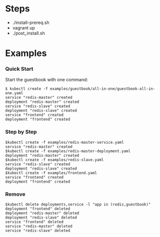 Steps
=====
* ./install-prereq.sh
* vagrant up
* ./post_install.sh

Examples
=======

### Quick Start

Start the guestbook with one command:

```console
$ kubectl create -f examples/guestbook/all-in-one/guestbook-all-in-one.yaml
service "redis-master" created
deployment "redis-master" created
service "redis-slave" created
deployment "redis-slave" created
service "frontend" created
deployment "frontend" created
```

### Step by Step
```console
$kubectl create -f examples/redis-master-service.yaml 
service "redis-master" created
$kubectl create -f examples/redis-master-deployment.yaml 
deployment "redis-master" created
$kubectl create -f examples/redis-slave.yaml 
service "redis-slave" created
deployment "redis-slave" created
$kubectl create -f examples/frontend.yaml 
service "frontend" created
deployment "frontend" created
```

### Remove
```console
$kubectl delete deployments,service -l "app in (redis,guestbook)"
deployment "frontend" deleted
deployment "redis-master" deleted
deployment "redis-slave" deleted
service "frontend" deleted
service "redis-master" deleted
service "redis-slave" deleted
```


